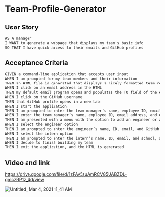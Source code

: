 # Team-Profile-Generator
## User Story

```md
AS A manager
I WANT to generate a webpage that displays my team's basic info
SO THAT I have quick access to their emails and GitHub profiles
```
## Acceptance Criteria

```md
GIVEN a command-line application that accepts user input
WHEN I am prompted for my team members and their information
THEN an HTML file is generated that displays a nicely formatted team roster based on user input
WHEN I click on an email address in the HTML
THEN my default email program opens and populates the TO field of the email with the address
WHEN I click on the GitHub username
THEN that GitHub profile opens in a new tab
WHEN I start the application
THEN I am prompted to enter the team manager’s name, employee ID, email address, and office number
WHEN I enter the team manager’s name, employee ID, email address, and office number
THEN I am presented with a menu with the option to add an engineer or an intern or to finish building my team
WHEN I select the engineer option
THEN I am prompted to enter the engineer’s name, ID, email, and GitHub username, and I am taken back to the menu
WHEN I select the intern option
THEN I am prompted to enter the intern’s name, ID, email, and school, and I am taken back to the menu
WHEN I decide to finish building my team
THEN I exit the application, and the HTML is generated
```
## Video and link 

https://drive.google.com/file/d/1zFAv5suAmRCV85UABZDL-gmczRP1z_4d/view

![Untitled_ Mar 4, 2021 11_41 AM](https://user-images.githubusercontent.com/74078719/110027359-b8390900-7ce6-11eb-8046-47046cb87ff5.gif)

